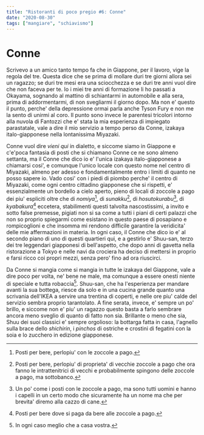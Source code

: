 ```yaml
---
title: "Ristoranti di poco pregio #6: Conne"
date: "2020-08-30"
tags: ["mangiare", "schiavismo"]
---
```


# Conne

Scrivevo a un amico tanto tempo fa che in Giappone, per il lavoro, vige la regola del tre. Questa dice che se prima di mollare duri tre giorni allora sei un ragazzo; se duri tre mesi era una sciocchezza e se duri tre anni vuol dire che non faceva per te.
Io i miei tre anni di formazione li ho passati a Okayama, sognando al mattino di schiantarmi in automobile e alla sera, prima di addormentarmi, di non svegliarmi il giorno dopo. Ma non e' questo il punto, perche' della depressione ormai parla anche Tyson Fury e non me la sento di unirmi al coro. Il punto sono invece le parentesi tricolori intorno alla nuvola di Fantozzi che e' stata la mia esperienza di impiegato parastatale, vale a dire il mio servizio a tempo perso da Conne, izakaya italo-giapponese nella lontanissima Miyazaki.

Conne vuol dire _vieni qui_ in dialetto, e siccome siamo in Giappone e c'e'poca fantasia di posti che si chiamano Conne ce ne sono almeno settanta, ma il Conne che dico io e' l'unica izakaya italo-giapponese a chiamarsi cosi', e comunque l'unico locale con questo nome nel centro di Miyazaki, almeno per adesso e fondamentalmente entro i limiti di quanto ne posso sapere io. Vado cosi' con i piedi di piombo perche' il centro di Miyazaki, come ogni centro cittadino giapponese che si rispetti, e' essenzialmente un bordello a cielo aperto, pieno di locali di zoccole a pago dei piu' espliciti oltre che di _nomiya_[^1], di _sunakku_[^2], di _hosutokurabu_[^3], di _kyabakura_[^4] eccetera, stabilimenti questi talvolta nascostissimi, a invito e sotto false premesse, pigiati non si sa come a tutti i piani di certi palazzi che non so proprio spiegarmi come esistano in questo paese di posapiano e rompicoglioni e che insomma mi rendono difficile garantire la veridicita' delle mie affermazioni in materia.
In ogni caso, il Conne che dico io e' al secondo piano di uno di questi quartieri qui, e a gestirlo e' Shuu-san, terzo dei tre leggendari giapponesi di bell'aspetto, che dopo anni di gavetta nella ristorazione a Tokyo e nelle navi da crociera ha deciso di mettersi in proprio e farsi ricco coi propri mezzi, senza pero' fino ad ora riuscirci.

Da Conne si mangia come si mangia in tutte le izakaya del Giappone, vale a dire poco per volta, ne' bene ne male, ma comunque a essere onesti niente di speciale e tutta robaccia[^5]. Shuu-san, che ha l'esperienza per mandare avanti la sua bottega, riesce da solo e in una cucina grande quanto una scrivania dell'IKEA a servire una trentina di coperti, e nelle ore piu' calde del servizio sembra proprio tarantolato. A fine serata, invece, e' sempre un po' brillo, e siccome non e' piu' un ragazzo questo basta a farlo sembrare ancora meno sveglio di quanto di fatto non sia. Brillante o meno che sia, Shuu dei suoi classici e' sempre orgolioso: la bottarga fatta in casa, l'agnello sulla brace dello _shichirin_, i _pinchos_ di ostriche e crostini di fegatini con la soia e lo zucchero in edizione giapponese.

[^1]: Posti per bere, perlopiu' con le zoccole a pago.
[^2]: Posti per bere, perlopiu' di proprieta' di vecchie zoccole a pago che ora fanno le intrattenitrici di vecchi e probabilmente spingono delle zoccole a pago, ma sottobanco.
[^3]: Un po' come i posti con le zoccole a pago, ma sono tutti uomini e hanno i capelli in un certo modo che sicuramente ha un nome ma che per brevita' diremo alla cazzo di cane.
[^4]: Posti per bere dove si paga da bere alle zoccole a pago.
[^5]: In ogni caso meglio che a casa vostra.
[^6]: Un grill a carbone tondo e piccino che qui sfama comitive mentre nel resto del mondo servirebbe al massimo come portapenne.
